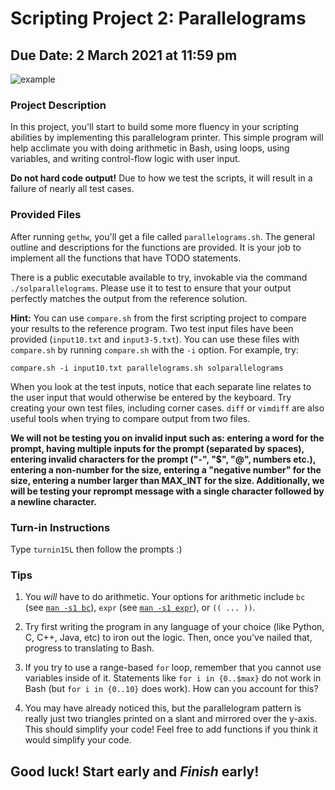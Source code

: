# Scripting Project 2: Parallelograms
## Due Date: 2 March 2021 at 11:59 pm

![example](https://i.imgur.com/OnpLqVr.png)

### Project Description
In this project, you'll start to build some more fluency in your scripting
abilities by implementing this parallelogram printer. This simple program will
help acclimate you with doing arithmetic in Bash, using loops, using variables,
and writing control-flow logic with user input.

**Do not hard code output!** Due to how we test the scripts, it will result in a
failure of nearly all test cases.

### Provided Files
After running `gethw`, you'll get a file called `parallelograms.sh`. The general
outline and descriptions for the functions are provided. It is your job to
implement all the functions that have TODO statements.

There is a public executable available to try, invokable via the command
`./solparallelograms`. Please use it to test to ensure that your output perfectly
matches the output from the reference solution.

**Hint:** You can use `compare.sh` from the first scripting project to compare
your results to the reference program. Two test input files have been provided
(`input10.txt` and `input3-5.txt`). You can use these files with `compare.sh`
by running `compare.sh` with the `-i` option. For example, try:

`compare.sh -i input10.txt parallelograms.sh solparallelograms`

When you look at the test inputs, notice that each separate line relates to the
user input that would otherwise be entered by the keyboard. Try creating your
own test files, including corner cases. `diff` or `vimdiff` are also useful
tools when trying to compare output from two files.

__We will not be testing you on invalid input such as: entering a word for 
the prompt, having multiple inputs for the prompt (separated by spaces),
entering invalid characters for the prompt ("-", "$", "@", numbers etc.),
entering a non-number for the size, entering a "negative number" for the 
size, entering a number larger than MAX_INT for the size. Additionally,
we will be testing your reprompt message with a single character followed
by a newline character.__

### Turn-in Instructions
Type `turnin15L` then follow the prompts :)

### Tips
1. You *will* have to do arithmetic. Your options for arithmetic include `bc`
    (see [`man -s1 bc`](https://linux.die.net/man/1/bc)), `expr` (see
    [`man -s1 expr`](https://linux.die.net/man/1/expr)), or `(( ... ))`.

2. Try first writing the program in any language of your choice (like Python,
    C, C++, Java, etc) to iron out the logic. Then, once you've nailed that,
    progress to translating to Bash.

3. If you try to use a range-based `for` loop, remember that you cannot use
    variables inside of it. Statements like `for i in {0..$max}` do not work in
    Bash (but `for i in {0..10}` does work).
    How can you account for this?

4. You may have already noticed this, but the parallelogram pattern is really
    just two triangles printed on a slant and mirrored over the y-axis. This
    should simplify your code! Feel free to add functions if you think it would
    simplify your code.

## Good luck! Start early and *Finish* early!
